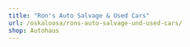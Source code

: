 ```yaml
---
title: "Ron's Auto Salvage & Used Cars"
url: /oskaloosa/rons-auto-salvage-und-used-cars/
shop: Autohaus
---
```

